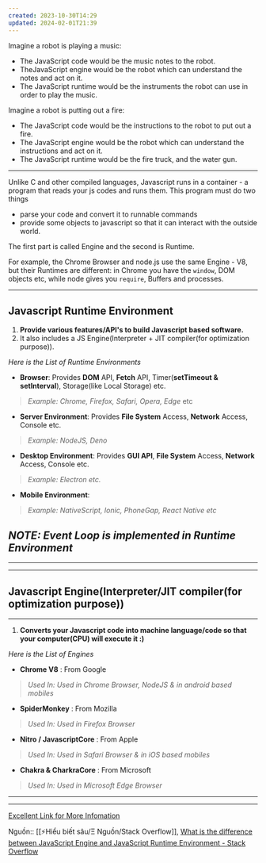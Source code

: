 ```yaml
---
created: 2023-10-30T14:29
updated: 2024-02-01T21:39
---
```

Imagine a robot is playing a music:

- The JavaScript code would be the music notes to the robot.
- TheJavaScript engine would be the robot which can understand the notes and act on it.
- The JavaScript runtime would be the instruments the robot can use in order to play the music.

Imagine a robot is putting out a fire:

- The JavaScript code would be the instructions to the robot to put out a fire.
- The JavaScript engine would be the robot which can understand the instructions and act on it.
- The JavaScript runtime would be the fire truck, and the water gun.

---

Unlike C and other compiled languages, Javascript runs in a container - a program that reads your js codes and runs them. This program must do two things

- parse your code and convert it to runnable commands
- provide some objects to javascript so that it can interact with the outside world.

The first part is called Engine and the second is Runtime.

For example, the Chrome Browser and node.js use the same Engine - V8, but their Runtimes are different: in Chrome you have the `window`, DOM objects etc, while node gives you `require`, Buffers and processes.

---

## Javascript Runtime Environment

1. **Provide various features/API's to build Javascript based software.**
2. It also includes a JS Engine(Interpreter + JIT compiler(for optimization purpose)).

_Here is the List of Runtime Environments_

- **Browser**: Provides **DOM** API, **Fetch** API, Timer(**setTimeout & setInterval**), Storage(like Local Storage) etc.

> _Example: Chrome, Firefox, Safari, Opera, Edge_ etc

- **Server Environment**: Provides **File System** Access, **Network** Access, Console etc.

> _Example: NodeJS, Deno_

- **Desktop Environment**: Provides **GUI API**, **File System** Access, **Network** Access, Console etc.

> _Example: Electron etc._

- **Mobile Environment**:

> _Example: NativeScript, Ionic, PhoneGap, React Native etc_

## _NOTE: Event Loop is implemented in **Runtime Environment**_

---

---

## Javascript Engine(Interpreter/JIT compiler(for optimization purpose))

---

1. **Converts your Javascript code into machine language/code so that your computer(CPU) will execute it :)**

_Here is the List of Engines_

- **Chrome V8** : From Google

> _Used In: Used in Chrome Browser, NodeJS & in android based mobiles_

- **SpiderMonkey** : From Mozilla

> _Used In: Used in Firefox Browser_

- **Nitro / JavascriptCore** : From Apple

> _Used In: Used in Safari Browser & in iOS based mobiles_

- **Chakra & CharkraCore** : From Microsoft

> _Used In: Used in Microsoft Edge Browser_

---

---

[Excellent Link for More Infomation](http://dolszewski.com/javascript/javascript-runtime-environment/)

Nguồn:: [[⚡Hiểu biết sâu/Ξ Nguồn/Stack Overflow]], [What is the difference between JavaScript Engine and JavaScript Runtime Environment - Stack Overflow](https://stackoverflow.com/questions/29027845/what-is-the-difference-between-javascript-engine-and-javascript-runtime-environm)
